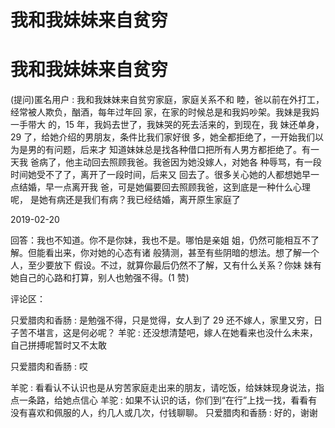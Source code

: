 # 我和我妹妹来自贫穷

# 我和我妹妹来自贫穷

(提问)匿名用户 : 我和我妹妹来自贫穷家庭，家庭关系不和 睦，爸以前在外打工，经常被人欺负，酗酒，每年过年回 家，在家的时候总是和我妈吵架。我妹是我妈一手带大 的，15 年，我妈去世了，我妹哭的死去活来的，到现在，我 妹还单身，29 了，给她介绍的男朋友，条件比我们家好很 多，她全都拒绝了，一开始我们以为是男的有问题，后来才 知道妹妹总是找各种借口把所有人男方都拒绝了。有一天我 爸病了，他主动回去照顾我爸。我爸因为她没嫁人，对她各 种辱骂，有一段时间她受不了了，离开了一段时间，后来又 回去了。很多关心她的人都想她早一点结婚，早一点离开我 爸，可是她偏要回去照顾我爸，这到底是一种什么心理呢， 是她有病还是我们有病？我已经结婚，离开原生家庭了

2019-02-20

回答：我也不知道。你不是你妹，我也不是。哪怕是亲姐 姐，仍然可能相互不了解。但能看出来，你对她的心态有诸 般猜测，甚至有些阴暗的想法。想了解一个人，至少要放下 假设。不过，就算你最后仍然不了解，又有什么关系？你妹 妹有她自己的心路和打算，别人也勉强不得。(1 赞)

评论区：

只爱腊肉和香肠 : 是勉强不得，只是觉得，女人到了 29 还不嫁人，家里又穷，日子苦不堪言，这是何必呢？ 羊驼 : 还没想清楚吧，嫁人在她看来也没什么未来，自己拼搏呢暂时又不太敢

只爱腊肉和香肠 : 哎

羊驼 : 看看认不认识也是从穷苦家庭走出来的朋友，请吃饭，给妹妹现身说法，指点一条路，给她点信心 羊驼 : 如果不认识的话，你们到“在行”上找一找，看看有没有喜欢和佩服的人，约几人或几次，付钱聊聊。 只爱腊肉和香肠 : 好的，谢谢